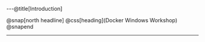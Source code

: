 ---@title[Introduction]

@snap[north headline] @css[heading](Docker Windows Workshop) @snapend

---
